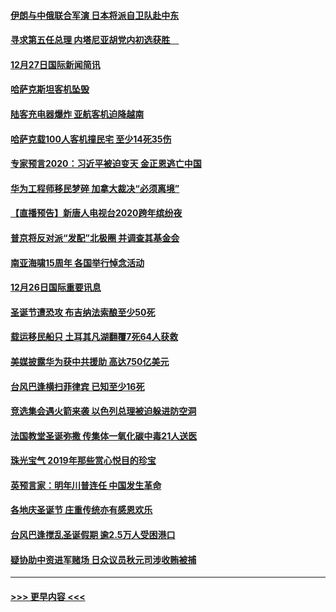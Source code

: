 #### [伊朗与中俄联合军演 日本将派自卫队赴中东](../pages/prog202/a102738823.md?t=12280411) 
#### [寻求第五任总理 内塔尼亚胡党内初选获胜　](../pages/prog202/a102738772.md?t=12280411) 
#### [12月27日国际新闻简讯](../pages/prog202/a102738604.md?t=12280411) 
#### [哈萨克斯坦客机坠毁](../pages/prog202/a102738606.md?t=12280411) 
#### [陆客充电器爆炸 亚航客机迫降越南](../pages/prog202/a102738530.md?t=12280411) 
#### [哈萨克载100人客机撞民宅 至少14死35伤](../pages/prog202/a102738485.md?t=12280411) 
#### [专家预言2020：习近平被迫变天 金正恩逃亡中国](../pages/prog202/a102738340.md?t=12280411) 
#### [华为工程师移民梦碎 加拿大裁决“必须离境”](../pages/prog202/a102738306.md?t=12280411) 
#### [【直播预告】新唐人电视台2020跨年缤纷夜](../pages/prog202/a102738273.md?t=12280411) 
#### [普京将反对派“发配”北极圈 并调查其基金会](../pages/prog202/a102738056.md?t=12280411) 
#### [南亚海啸15周年 各国举行悼念活动](../pages/prog202/a102738043.md?t=12280411) 
#### [12月26日国际重要讯息](../pages/prog202/a102737872.md?t=12280411) 
#### [圣诞节遭恐攻 布吉纳法索酿至少50死](../pages/prog202/a102737869.md?t=12280411) 
#### [载运移民船只 土耳其凡湖翻覆7死64人获救](../pages/prog202/a102737839.md?t=12280411) 
#### [美媒披露华为获中共援助 高达750亿美元](../pages/prog202/a102737744.md?t=12280411) 
#### [台风巴逢横扫菲律宾 已知至少16死](../pages/prog202/a102737673.md?t=12280411) 
#### [竞选集会遇火箭来袭 以色列总理被迫躲进防空洞](../pages/prog202/a102737659.md?t=12280411) 
#### [法国教堂圣诞弥撒 传集体一氧化碳中毒21人送医](../pages/prog202/a102737634.md?t=12280411) 
#### [珠光宝气 2019年那些赏心悦目的珍宝](../pages/prog202/a102737509.md?t=12280411) 
#### [英预言家：明年川普连任 中国发生革命](../pages/prog202/a102737473.md?t=12280411) 
#### [各地庆圣诞节 庄重传统亦有感恩欢乐](../pages/prog202/a102737408.md?t=12280411) 
#### [台风巴逢搅乱圣诞假期 逾2.5万人受困港口](../pages/prog202/a102737251.md?t=12280411) 
#### [疑协助中资进军赌场 日众议员秋元司涉收贿被捕](../pages/prog202/a102737233.md?t=12280411) 

----
#### [ >>> 更早内容 <<< ](../indexes/prog202-earlier.md)
